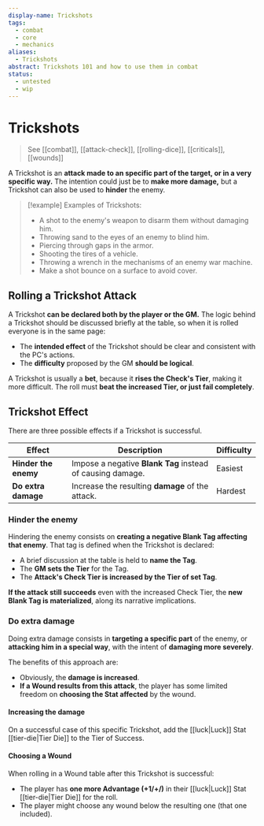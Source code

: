 ```yaml
---
display-name: Trickshots
tags:
  - combat
  - core
  - mechanics
aliases:
  - Trickshots
abstract: Trickshots 101 and how to use them in combat
status:
  - untested
  - wip
---
```

# Trickshots
> See [[combat]], [[attack-check]], [[rolling-dice]], [[criticals]], [[wounds]]

A Trickshot is an **attack made to an specific part of the target, or in a very specific way.** The intention could just be to **make more damage,** but a Trickshot can also be used to **hinder** the enemy. 

> [!example] Examples of Trickshots:
> - A shot to the enemy's weapon to disarm them without damaging him.
> - Throwing sand to the eyes of an enemy to blind him.
> - Piercing through gaps in the armor.
> - Shooting the tires of a vehicle.
> - Throwing a wrench in the mechanisms of an enemy war machine.
> - Make a shot bounce on a surface to avoid cover.

## Rolling a Trickshot Attack
A Trickshot **can be declared both by the player or the GM.** The logic behind a Trickshot should be discussed briefly at the table, so when it is rolled everyone is in the same page:
- The **intended effect** of the Trickshot should be clear and consistent with the PC's actions.
- The **difficulty** proposed by the GM **should be logical**.

A Trickshot is usually a **bet**, because it **rises the Check's Tier**, making it more difficult. The roll must **beat the increased Tier, or just fail completely**.

## Trickshot Effect
There are three possible effects if a Trickshot is successful.

| Effect               | Description                                                     | Difficulty |
| -------------------- | --------------------------------------------------------------- | ---------- |
| **Hinder the enemy** | Impose a negative **Blank Tag** instead of causing damage.      | Easiest    |
| **Do extra damage**  | Increase the resulting **damage** of the attack.                | Hardest    |

### Hinder the enemy
Hindering the enemy consists on **creating a negative Blank Tag affecting that enemy**. That tag is defined when the Trickshot is declared:
- A brief discussion at the table is held to **name the Tag**.
- The **GM sets the Tier** for the Tag.
- The **Attack's Check Tier is increased by the Tier of set Tag**.

**If the attack still succeeds** even with the increased Check Tier, the **new Blank Tag is materialized**, along its narrative implications.

### Do extra damage
Doing extra damage consists in **targeting a specific part** of the enemy, or **attacking him in a special way**, with the intent of **damaging more severely**.

The benefits of this approach are:
- Obviously, the **damage is increased**.
- **If a Wound results from this attack**, the player has some limited freedom on **choosing the Stat affected** by the wound.

#### Increasing the damage
On a successful case of this specific Trickshot, add the [[luck|Luck]] Stat [[tier-die|Tier Die]] to the Tier of Success.

#### Choosing a Wound
When rolling in a Wound table after this Trickshot is successful:
- The player has **one more Advantage (+1/+/)** in their [[luck|Luck]] Stat [[tier-die|Tier Die]] for the roll.
- The player might choose any wound below the resulting one (that one included).